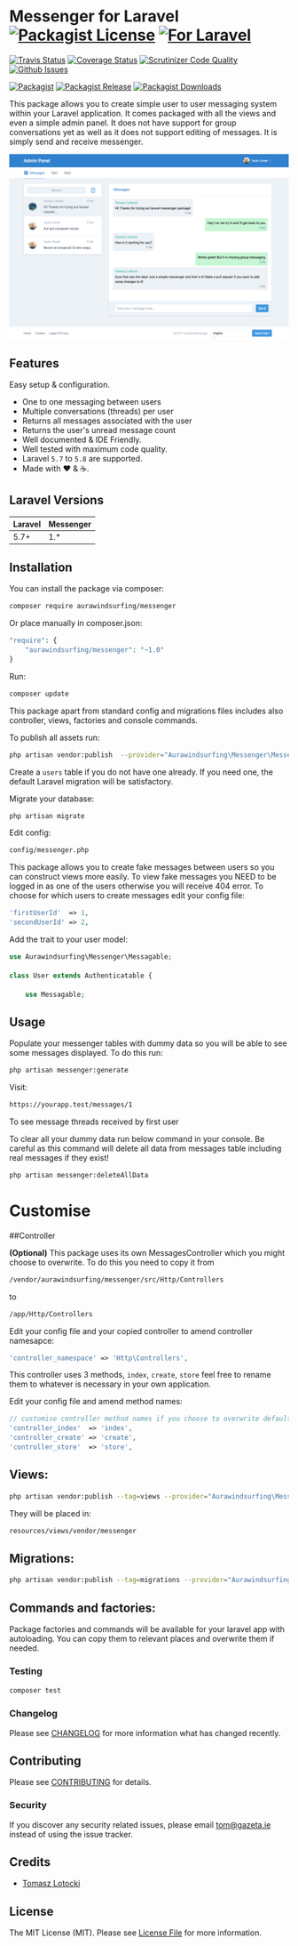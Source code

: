 # Messenger for Laravel [![Packagist License][badge_license]](LICENSE.md) [![For Laravel][badge_laravel]][link-github-repo]

[![Travis Status][badge_build]][link-travis]
[![Coverage Status][badge_coverage]][link-scrutinizer]
[![Scrutinizer Code Quality][badge_quality]][link-scrutinizer]
[![Github Issues][badge_issues]][link-github-issues]

[![Packagist][badge_package]][link-packagist]
[![Packagist Release][badge_release]][link-packagist]
[![Packagist Downloads][badge_downloads]][link-packagist]

This package allows you to create simple user to user messaging system  within your Laravel application. It comes packaged with all the views and even a simple admin panel.
It does not have support for group conversations yet as well as it does not support editing of messages. It is simply send and receive messenger.

![Messenger Dashboard](https://github.com/aurawindsurfing/messenger/blob/master/messages_dashboard.png?raw=true)

## Features
Easy setup &amp; configuration.
* One to one messaging between users
* Multiple conversations (threads) per user
* Returns all messages associated with the user
* Returns the user's unread message count
* Well documented &amp; IDE Friendly.
* Well tested with maximum code quality.
* Laravel `5.7` to `5.8` are supported.
* Made with :heart: &amp; :coffee:.

## Laravel Versions

Laravel | Messenger
--- | ---
5.7+ | 1.*

## Installation

You can install the package via composer:

```bash
composer require aurawindsurfing/messenger
```

Or place manually in composer.json:

```php
"require": {
    "aurawindsurfing/messenger": "~1.0"
}
```

Run:

```bash
composer update
```

This package apart from standard config and migrations files includes also controller, views, factories and console commands. 

To publish all assets run:
```bash
php artisan vendor:publish  --provider="Aurawindsurfing\Messenger\MessengerServiceProvider"
```
Create a `users` table if you do not have one already. If you need one, the default Laravel migration will be satisfactory.

Migrate your database:

```bash
php artisan migrate
```

Edit config:

```bash
config/messenger.php
```

This package allows you to create fake messages between users so you can construct views more easily. To view fake messages you NEED to be logged in as one of the users otherwise you will receive 404 error.
To choose for which users to create messages edit your config file:

```php
'firstUserId'  => 1,
'secondUserId' => 2,
```

Add the trait to your user model:

```php
use Aurawindsurfing\Messenger\Messagable;

class User extends Authenticatable {

    use Messagable;

```

## Usage

Populate your messenger tables with dummy data so you will be able to see some messages displayed. To do this run:
```bash
php artisan messenger:generate
```

Visit:

```bash
https://yourapp.test/messages/1
```
To see message threads received by first user

To clear all your dummy data run below command in your console. Be careful as this command will delete all data from messages table including real messages if they exist!
```bash
php artisan messenger:deleteAllData
```

# Customise

##Controller 

**(Optional)** This package uses its own MessagesController which you might choose to overwrite. To do this you need to copy it from 
```bash
/vendor/aurawindsurfing/messenger/src/Http/Controllers
``` 
to 
```bash
/app/Http/Controllers

```
Edit your config file and your copied controller to amend controller namesapce:
```php
'controller_namespace' => 'Http\Controllers',
```

This controller uses 3 methods, ``index``, ``create``, ``store`` feel free to rename them to whatever is necessary in your own application.

Edit your config file and amend method names:
```php
// customise controller method names if you choose to overwrite default controller
'controller_index'  => 'index',
'controller_create' => 'create',
'controller_store'  => 'store',

```
## Views:

```bash
php artisan vendor:publish --tag=views --provider="Aurawindsurfing\Messenger\MessengerServiceProvider"
```

They will be placed in:
```bash
resources/views/vendor/messenger
```
    
## Migrations:

```bash
php artisan vendor:publish --tag=migrations --provider="Aurawindsurfing\Messenger\MessengerServiceProvider" 
```

## Commands and factories:

Package factories and commands will be available for your laravel app with autoloading. You can copy them to relevant places and overwrite them if needed.


### Testing

``` bash
composer test
```

### Changelog

Please see [CHANGELOG](CHANGELOG.md) for more information what has changed recently.

## Contributing

Please see [CONTRIBUTING](CONTRIBUTING.md) for details.

### Security

If you discover any security related issues, please email tom@gazeta.ie instead of using the issue tracker.

## Credits

- [Tomasz Lotocki](https://github.com/aurawindsurfing)

## License

The MIT License (MIT). Please see [License File](LICENSE.md) for more information.


[badge_laravel]:      https://img.shields.io/badge/Laravel-5.7%20to%205.8-orange.svg?style=flat-square
[badge_license]:      https://img.shields.io/packagist/l/aurawindsurfing/messenger.svg?style=flat-square
[badge_build]:        https://img.shields.io/travis/aurawindsurfing/messenger.svg?style=flat-square
[badge_coverage]:     https://img.shields.io/scrutinizer/coverage/g/aurawindsurfing/messenger.svg?style=flat-square
[badge_quality]:      https://img.shields.io/scrutinizer/g/aurawindsurfing/messenger.svg?style=flat-square
[badge_issues]:       https://img.shields.io/github/issues/aurawindsurfing/messenger.svg?style=flat-square
[badge_package]:      https://img.shields.io/badge/package-aurawindsurfing/messenger-blue.svg?style=flat-square
[badge_release]:      https://img.shields.io/packagist/v/aurawindsurfing/messenger.svg?style=flat-square
[badge_downloads]:    https://img.shields.io/packagist/dt/aurawindsurfing/messenger.svg?style=flat-square

[link-author]:        https://github.com/aurawindsurfing
[link-github-repo]:   https://github.com/aurawindsurfing/messenger
[link-github-issues]: https://github.com/aurawindsurfing/messenger/issues
[link-contributors]:  https://github.com/aurawindsurfing/messenger/graphs/contributors
[link-packagist]:     https://packagist.org/packages/aurawindsurfing/messenger
[link-travis]:        https://travis-ci.org/aurawindsurfing/messenger
[link-scrutinizer]:   https://scrutinizer-ci.com/g/aurawindsurfing/messenger/?branch=master
[link-insight]:       https://insight.sensiolabs.com/projects/0fe62754-1219-409a-9d05-b6ae7e3e342f


